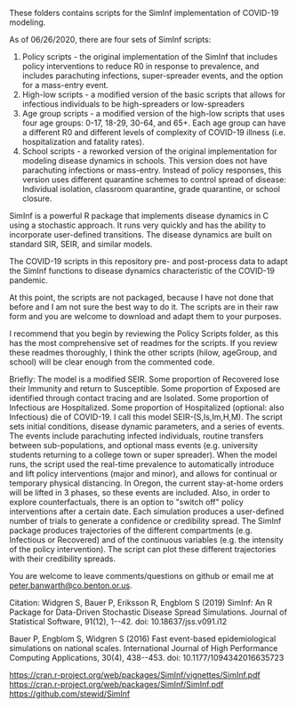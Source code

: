 These folders contains scripts for the SimInf implementation of COVID-19 modeling.

As of 06/26/2020, there are four sets of SimInf scripts:
1. Policy scripts - the original implementation of the SimInf that includes policy interventions to reduce R0 in response to prevalence, and includes parachuting infections, super-spreader events, and the option for a mass-entry event.
2. High-low scripts - a modified version of the basic scripts that allows for infectious individuals to be high-spreaders or low-spreaders
3. Age group scripts - a modified version of the high-low scripts that uses four age groups: 0-17, 18-29, 30-64, and 65+. Each age group can have a different R0 and different levels of complexity of COVID-19 illness (i.e. hospitalization and fatality rates).
4. School scripts - a reworked version of the original implementation for modeling disease dynamics in schools. This version does not have parachuting infections or mass-entry. Instead of policy responses, this version uses different quarantine schemes to control spread of disease: Individual isolation, classroom quarantine, grade quarantine, or school closure.

SimInf is a powerful R package that implements disease dynamics in C using a stochastic approach. It runs very quickly and has the ability to incorporate user-defined transitions. The disease dynamics are built on standard SIR, SEIR, and similar models.

The COVID-19 scripts in this repository pre- and post-process data to adapt the SimInf functions to disease dynamics characteristic of the COVID-19 pandemic.

At this point, the scripts are not packaged, because I have not done that before and I am not sure the best way to do it. The scripts are in their raw form and you are welcome to download and adapt them to your purposes.

I recommend that you begin by reviewing the Policy Scripts folder, as this has the most comprehensive set of readmes for the scripts. If you review these readmes thoroughly, I think the other scripts (hilow, ageGroup, and school) will be clear enough from the commented code.

Briefly:
The model is a modified SEIR. Some proportion of Recovered lose their Immunity and return to Susceptible. Some proportion of Exposed are identified through contact tracing and are Isolated. Some proportion of Infectious are Hospitalized. Some proportion of Hospitalized (optional: also Infectious) die of COVID-19. I call this model SEIR-(S,Is,Im,H,M).
The script sets initial conditions, disease dynamic parameters, and a series of events. The events include parachuting infected individuals, routine transfers between sub-populations, and optional mass events (e.g. university students returning to a college town or super spreader).
When the model runs, the script used the real-time prevalence to automatically introduce and lift policy interventions (major and minor), and allows for continual or temporary physical distancing. In Oregon, the current stay-at-home orders will be lifted in 3 phases, so these events are included. Also, in order to explore counterfactuals, there is an option to "switch off" policy interventions after a certain date.
Each simulation produces a user-defined number of trials to generate a confidence or credibility spread.
The SimInf package produces trajectories of the different compartments (e.g. Infectious or Recovered) and of the continuous variables (e.g. the intensity of the policy intervention). The script can plot these different trajectories with their credibility spreads.

You are welcome to leave comments/questions on github or email me at peter.banwarth@co.benton.or.us.

Citation:
Widgren S, Bauer P, Eriksson R, Engblom S (2019) SimInf: An R Package for Data-Driven Stochastic
Disease Spread Simulations. Journal of Statistical Software, 91(12), 1--42. doi: 10.18637/jss.v091.i12

Bauer P, Engblom S, Widgren S (2016) Fast event-based epidemiological simulations on national scales.
International Journal of High Performance Computing Applications, 30(4), 438--453. doi: 10.1177/1094342016635723

https://cran.r-project.org/web/packages/SimInf/vignettes/SimInf.pdf
https://cran.r-project.org/web/packages/SimInf/SimInf.pdf
https://github.com/stewid/SimInf
